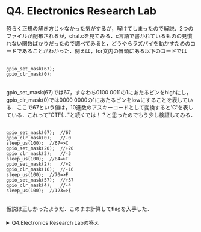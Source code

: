 # Q4. Electronics Research Lab

恐らく正規の解き方じゃなかった気がするが，解けてしまったので解説．2つのファイルが配布されるが，chal.cを見てみる．c言語で書かれているものの見慣れない関数ばかりだったので調べてみると，どうやらラズパイを動かすためのコードであることがわかった．例えば，for文内の冒頭にある以下のコードでは<br><br>

~~~
gpio_set_mask(67);
gpio_clr_mask(0);
~~~
<br>
gpio_set_mask(67)では67，すなわち0100 0011の1にあたるピンをhighにし，gpio_clr_mask(0)では0000 0000の1にあたるピンをlowにすることを表している．ここで67という値は，10進数のアスキーコードとして変換すると'C'を表している．これって"CTF{..."と続くでは！？と思ったのでもう少し検証してみる．<br><br>

~~~
gpio_set_mask(67);	//67
gpio_clr_mask(0);	//-0
sleep_us(100);	//67=>C
gpio_set_mask(20);	//+20
gpio_clr_mask(3);	//-3
sleep_us(100);	//84=>T
gpio_set_mask(2);	//+2
gpio_clr_mask(16);	//-16
sleep_us(100);	//70=>F
gpio_set_mask(57);	//+57
gpio_clr_mask(4);	//-4
sleep_us(100);	//123=>{
~~~
<br>
仮説は正しかったようだ．このまま計算してflagを入手した．<br><br>

<details>
<summary>Q4.Electronics Research Labの答え</summary>
CTF{be65dfa2355e5309808a7720a615bca8c82a13d7}<br><br>


</details>